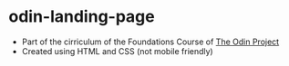 # odin-landing-page
- Part of the cirriculum of the Foundations Course of [The Odin Project](https://www.theodinproject.com/about)
- Created using HTML and CSS (not mobile friendly)